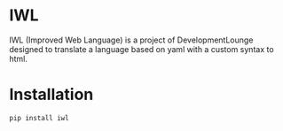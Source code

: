 # IWL
IWL (Improved Web Language) is a project of DevelopmentLounge designed to translate a language based on yaml with a custom syntax to html.

# Installation
```pip install iwl```
